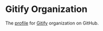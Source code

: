 # Gitify Organization

The [profile](profile/README.md) for [Gitify][gitify-website] organization on GitHub.

<!-- LINK LABELS -->
[gitify-website]: https://gitify.io
